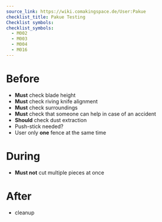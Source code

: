 ```yaml
---
source_link: https://wiki.comakingspace.de/User:Pakue
checklist_title: Pakue Testing
Checklist symbols: 
checklist_symbols: 
  - M002
  - M003
  - M004
  - M016
---
```


# Before
* **Must** check blade height
* **Must** check riving knife alignment
* **Must** check surroundings
* **Must** check that someone can help in case of an accident
* **Should** check dust extraction
* Push-stick needed?
* User only **one** fence at the same time

# During
* **Must not** cut multiple pieces at once

# After
* cleanup

